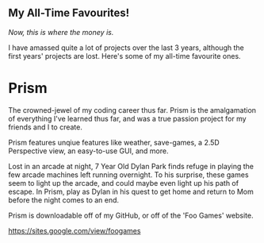 
## My All-Time Favourites!

_Now, this is where the money is._

I have amassed quite a lot of projects over the last 3 years, although the first years' projects are lost. Here's some of my all-time favourite ones.

# Prism
The crowned-jewel of my coding career thus far. Prism is the amalgamation of everything I've learned thus far, and was a true passion project for my friends and I to create.

Prism features unqiue features like weather, save-games, a 2.5D Perspective view, an easy-to-use GUI, and more.

Lost in an arcade at night, 7 Year Old Dylan Park finds refuge in playing the few arcade machines left running overnight. To his surprise, these games seem to light up the arcade, and could maybe even light up his path of escape. In Prism, play as Dylan in his quest to get home and return to Mom before the night comes to an end.

Prism is downloadable off of my GitHub, or off of the 'Foo Games' website.

https://sites.google.com/view/foogames

